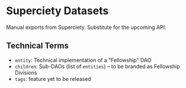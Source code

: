 # Superciety Datasets

Manual exports from Superciety. Substitute for the upcoming API.

## Technical Terms

- `entity`: Technical implementation of a "Fellowship" DAO
- `children`: Sub-DAOs (list of `entities`) – to be branded as Fellowship Divisions
- `tags`: feature yet to be released
